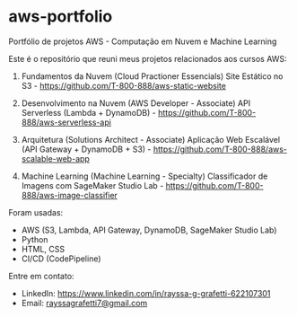 # aws-portfolio
Portfólio de projetos AWS - Computação em Nuvem e Machine Learning

Este é o repositório que reuni meus projetos relacionados aos cursos AWS:

1. Fundamentos da Nuvem (Cloud Practioner Essencials)
   Site Estático no S3 - https://github.com/T-800-888/aws-static-website

2. Desenvolvimento na Nuvem (AWS Developer - Associate)
   API Serverless (Lambda + DynamoDB) - https://github.com/T-800-888/aws-serverless-api

3. Arquitetura (Solutions Architect - Associate)
   Aplicação Web Escalável (API Gateway + DynamoDB + S3) - https://github.com/T-800-888/aws-scalable-web-app

4. Machine Learning (Machine Learning - Specialty)
   Classificador de Imagens com SageMaker Studio Lab - https://github.com/T-800-888/aws-image-classifier


Foram usadas:
- AWS (S3, Lambda, API Gateway, DynamoDB, SageMaker Studio Lab)
- Python
- HTML, CSS
- CI/CD (CodePipeline)

Entre em contato:
- LinkedIn: https://www.linkedin.com/in/rayssa-g-grafetti-622107301
- Email: rayssagrafetti7@gmail.com
